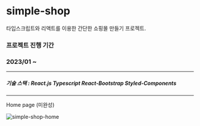 # simple-shop

타입스크립트와 리액트를 이용한 간단한 쇼핑몰 만들기 프로젝트.

### 프로젝트 진행 기간
### 2023/01 ~
---
##### 기술 스택 : React.js Typescript React-Bootstrap Styled-Components
---
Home page (미완성)

![simple-shop-home](https://user-images.githubusercontent.com/85095908/212765537-9c8ee35e-4b34-42bc-a6fb-3369503c6a3d.png)
